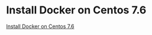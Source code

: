 # Install Docker on Centos 7.6
[Install Docker on Centos 7.6](https://aiwithcloud.com/2022/09/15/install_docker_on_centos_7-6/)